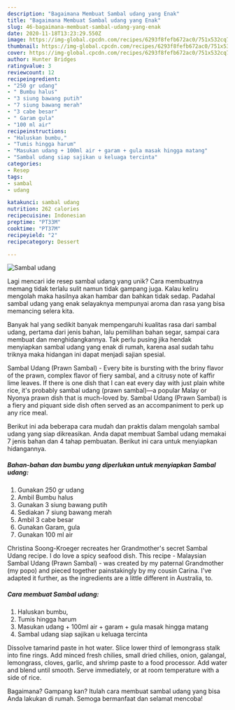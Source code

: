 ```yaml
---
description: "Bagaimana Membuat Sambal udang yang Enak"
title: "Bagaimana Membuat Sambal udang yang Enak"
slug: 46-bagaimana-membuat-sambal-udang-yang-enak
date: 2020-11-18T13:23:29.550Z
image: https://img-global.cpcdn.com/recipes/6293f8fefb672ac0/751x532cq70/sambal-udang-foto-resep-utama.jpg
thumbnail: https://img-global.cpcdn.com/recipes/6293f8fefb672ac0/751x532cq70/sambal-udang-foto-resep-utama.jpg
cover: https://img-global.cpcdn.com/recipes/6293f8fefb672ac0/751x532cq70/sambal-udang-foto-resep-utama.jpg
author: Hunter Bridges
ratingvalue: 3
reviewcount: 12
recipeingredient:
- "250 gr udang"
- " Bumbu halus"
- "3 siung bawang putih"
- "7 siung bawang merah"
- "3 cabe besar"
- " Garam gula"
- "100 ml air"
recipeinstructions:
- "Haluskan bumbu,"
- "Tumis hingga harum"
- "Masukan udang + 100ml air + garam + gula masak hingga matang"
- "Sambal udang siap sajikan u keluaga tercinta"
categories:
- Resep
tags:
- sambal
- udang

katakunci: sambal udang 
nutrition: 262 calories
recipecuisine: Indonesian
preptime: "PT33M"
cooktime: "PT37M"
recipeyield: "2"
recipecategory: Dessert

---
```



![Sambal udang](https://img-global.cpcdn.com/recipes/6293f8fefb672ac0/751x532cq70/sambal-udang-foto-resep-utama.jpg)

Lagi mencari ide resep sambal udang yang unik? Cara membuatnya memang tidak terlalu sulit namun tidak gampang juga. Kalau keliru mengolah maka hasilnya akan hambar dan bahkan tidak sedap. Padahal sambal udang yang enak selayaknya mempunyai aroma dan rasa yang bisa memancing selera kita.

Banyak hal yang sedikit banyak mempengaruhi kualitas rasa dari sambal udang, pertama dari jenis bahan, lalu pemilihan bahan segar, sampai cara membuat dan menghidangkannya. Tak perlu pusing jika hendak menyiapkan sambal udang yang enak di rumah, karena asal sudah tahu triknya maka hidangan ini dapat menjadi sajian spesial.

Sambal Udang (Prawn Sambal) - Every bite is bursting with the briny flavor of the prawn, complex flavor of fiery sambal, and a citrusy note of kaffir lime leaves. If there is one dish that I can eat every day with just plain white rice, it&#39;s probably sambal udang (prawn sambal)—a popular Malay or Nyonya prawn dish that is much-loved by. Sambal Udang (Prawn Sambal) is a fiery and piquant side dish often served as an accompaniment to perk up any rice meal.


Berikut ini ada beberapa cara mudah dan praktis dalam mengolah sambal udang yang siap dikreasikan. Anda dapat membuat Sambal udang memakai 7 jenis bahan dan 4 tahap pembuatan. Berikut ini cara untuk menyiapkan hidangannya.

<!--inarticleads1-->

##### Bahan-bahan dan bumbu yang diperlukan untuk menyiapkan Sambal udang:

1. Gunakan 250 gr udang
1. Ambil  Bumbu halus
1. Gunakan 3 siung bawang putih
1. Sediakan 7 siung bawang merah
1. Ambil 3 cabe besar
1. Gunakan  Garam, gula
1. Gunakan 100 ml air


Christina Soong-Kroeger recreates her Grandmother&#39;s secret Sambal Udang recipe. I do love a spicy seafood dish. This recipe - Malaysian Sambal Udang (Prawn Sambal) - was created by my paternal Grandmother (my popo) and pieced together painstakingly by my cousin Carina. I&#39;ve adapted it further, as the ingredients are a little different in Australia, to. 

<!--inarticleads2-->

##### Cara membuat Sambal udang:

1. Haluskan bumbu,
1. Tumis hingga harum
1. Masukan udang + 100ml air + garam + gula masak hingga matang
1. Sambal udang siap sajikan u keluaga tercinta


Dissolve tamarind paste in hot water. Slice lower third of lemongrass stalk into fine rings. Add minced fresh chilies, small dried chilies, onion, galangal, lemongrass, cloves, garlic, and shrimp paste to a food processor. Add water and blend until smooth. Serve immediately, or at room temperature with a side of rice. 

Bagaimana? Gampang kan? Itulah cara membuat sambal udang yang bisa Anda lakukan di rumah. Semoga bermanfaat dan selamat mencoba!
